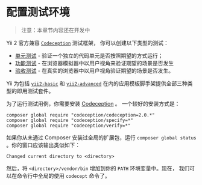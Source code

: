 配置测试环境
======================

> 注意：本章节内容还在开发中

Yii 2 官方兼容 [`Codeception`](https://github.com/Codeception/Codeception) 测试框架，
你可以创建以下类型的测试：

- [单元测试](test-unit.md) - 验证一个独立的代码单元是否按照期望的方式运行；
- [功能测试](test-functional.md) - 在浏览器模拟器中以用户视角来验证期望的场景是否发生
- [验收测试](test-acceptance.md) - 在真实的浏览器中以用户视角验证期望的场景是否发生。

Yii 为包括 [`yii2-basic`](https://github.com/yiisoft/yii2/tree/master/apps/basic) 和
[`yii2-advanced`](https://github.com/yiisoft/yii2/tree/master/apps/advanced) 
在内的应用模板脚手架提供全部三种类型的即用测试套件。

为了运行测试用例，你需要安装 [Codeception](https://github.com/Codeception/Codeception) 。
一个较好的安装方式是：

```
composer global require "codeception/codeception=2.0.*"
composer global require "codeception/specify=*"
composer global require "codeception/verify=*"
```

如果你从未通过 Composer 安装过全局的扩展包，运行 `composer global status` 。你的窗口应该输出类似如下：

```
Changed current directory to <directory>
```

然后，将 `<directory>/vendor/bin` 增加到你的 `PATH` 环境变量中。现在，
我们可以在命令行中全局的使用 `codecept` 命令了。
